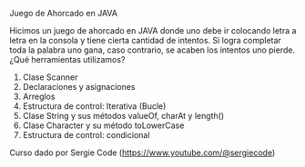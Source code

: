 Juego de Ahorcado en JAVA

Hicimos un juego de ahorcado en JAVA donde uno debe ir colocando letra a letra en la consola y tiene cierta cantidad de intentos. Si logra completar toda la palabra uno gana, caso contrario, se acaben los intentos uno pierde.
¿Qué herramientas utilizamos?

   1. Clase Scanner
   2. Declaraciones y asignaciones
   3. Arreglos
   4. Estructura de control: Iterativa (Bucle)
   5. Clase String y sus métodos valueOf, charAt y length()
   6. Clase Character y su método toLowerCase
   7. Estructura de control: condicional

Curso dado por Sergie Code (https://www.youtube.com/@sergiecode)
